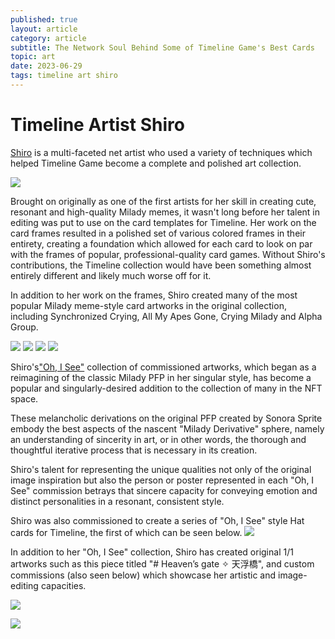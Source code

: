 ```yaml
---
published: true
layout: article
category: article
subtitle: The Network Soul Behind Some of Timeline Game's Best Cards
topic: art
date: 2023-06-29
tags: timeline art shiro
---
```


# Timeline Artist Shiro

[Shiro](https://twitter.com/shiro57102) is a multi-faceted net artist who used a variety of techniques which helped Timeline Game become a complete and polished art collection.

![](https://pbs.twimg.com/media/FzVfVAlXoAcJe_C?format=jpg&name=large)

Brought on originally as one of the first artists for her skill in creating cute, resonant and high-quality Milady memes, it wasn't long before her talent in editing was put to use on the card templates for Timeline. Her work on the card frames resulted in a polished set of various colored frames in their entirety, creating a foundation which allowed for each card to look on par with the frames of popular, professional-quality card games. Without Shiro's contributions, the Timeline collection would have been something almost entirely different and likely much worse off for it.

In addition to her work on the frames, Shiro created many of the most popular Milady meme-style card artworks in the original collection, including Synchronized Crying, All My Apes Gone, Crying Milady and Alpha Group.

![](https://dl.openseauserdata.com/cache/originImage/files/295b2862f78183929441a9e562e0fcc4.png)
![](https://dl.openseauserdata.com/cache/originImage/files/564e701b6b9167e395e9609e28535393.png)
![](https://dl.openseauserdata.com/cache/originImage/files/95cda31ebe51d1b8daf345d859f89bc2.png)
![](https://dl.openseauserdata.com/cache/originImage/files/9080cc4b2a84b44f33708aa2f7a88f67.png)

Shiro's["Oh, I See"](https://twitter.com/shiro57102) collection of commissioned artworks, which began as a reimagining of the classic Milady PFP in her singular style, has become a popular and singularly-desired addition to the collection of many in the NFT space. 

These melancholic derivations on the original PFP created by Sonora Sprite embody the best aspects of the nascent "Milady Derivative" sphere, namely an understanding of sincerity in art, or in other words, the thorough and thoughtful iterative process that is necessary in its creation.

Shiro's talent for representing the unique qualities not only of the original image inspiration but also the person or poster represented in each "Oh, I See" commission betrays that sincere capacity for conveying emotion and distinct personalities in a resonant, consistent style. 

Shiro was also commissioned to create a series of "Oh, I See" style Hat cards for Timeline, the first of which can be seen below.
![](https://dl.openseauserdata.com/cache/originImage/files/6a6ed730db6b5a013700d3b73d0577b5.png)

In addition to her "Oh, I See" collection, Shiro has created original 1/1 artworks such as this piece titled "# Heaven’s gate ✧ 天浮橋", and custom commissions (also seen below) which showcase her artistic and image-editing capacities.

![](https://dl.openseauserdata.com/cache/originImage/files/0e0bef1c5342448d08da458aedce427b.png)

![](https://dl.openseauserdata.com/cache/originImage/files/efc2d4c5d6da83170d0462ba20724855.png)